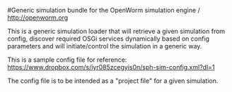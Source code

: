 #Generic simulation bundle for the OpenWorm simulation engine / http://openworm.org

This is a generic simulation loader that will retrieve a given simulation from config, discover required OSGi services dynamically based on config parameters and will initiate/control the simulation in a generic way.

This is a sample config file for reference: https://www.dropbox.com/s/iyr085zcegyis0n/sph-sim-config.xml?dl=1

The config file is to be intended as a "project file" for a given simulation.
